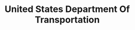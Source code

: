 ---
# This topic lives at
# https://digital.gov/topics/united-states-department-of-transportation

slug: "united-states-department-of-transportation"

# Topic Title
title: "United States Department Of Transportation"

# description — keep it short and clear
summary: ""


# Weight
weight: 1

# For more information on managing topics,
# see https://github.com/GSA/digitalgov.gov/wiki
---